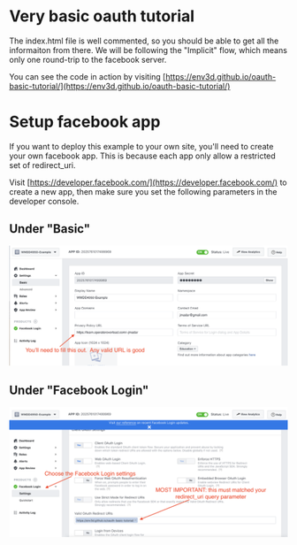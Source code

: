 # Very basic oauth tutorial

The index.html file is well commented, so you should be able to get all the
informaiton from there.  We will be following the "Implicit" flow, which
means only one round-trip to the facebook server.

You can see the code in action by visiting
[https://env3d.github.io/oauth-basic-tutorial/](https://env3d.github.io/oauth-basic-tutorial/)

# Setup facebook app

If you want to deploy this example to your own site, you'll need to create your own
facebook app.  This is because each app only allow a restricted set of redirect_uri.

Visit [https://developer.facebook.com/](https://developer.facebook.com/) to create a
new app, then make sure you set the following parameters in the developer console.

## Under "Basic" 

![Basic Settings](basic-settings.png)

## Under "Facebook Login"

![Login Settings](login-settings.png)